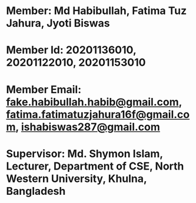 

# Member: Md Habibullah, Fatima Tuz Jahura, Jyoti Biswas
# Member Id: 20201136010, 20201122010, 20201153010
# Member Email: fake.habibullah.habib@gmail.com, fatima.fatimatuzjahura16f@gmail.com, ishabiswas287@gmail.com
# Supervisor: Md. Shymon Islam, Lecturer, Department of CSE, North Western University, Khulna, Bangladesh
